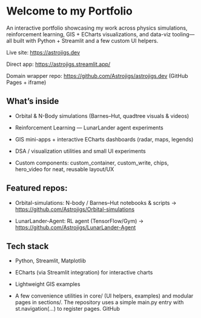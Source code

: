 # Welcome to my Portfolio

An interactive portfolio showcasing my work across physics simulations, reinforcement learning, GIS + ECharts visualizations, and data-viz tooling—all built with Python + Streamlit and a few custom UI helpers.

Live site: https://astrojigs.dev

Direct app: https://astrojigs.streamlit.app/

Domain wrapper repo: https://github.com/Astrojigs/astrojigs.dev (GitHub Pages + iframe)

## What’s inside

- Orbital & N-Body simulations (Barnes–Hut, quadtree visuals & videos)

- Reinforcement Learning — LunarLander agent experiments

- GIS mini-apps + interactive ECharts dashboards (radar, maps, legends)

- DSA / visualization utilities and small UI experiments

- Custom components: custom_container, custom_write, chips, hero_video for neat, reusable layout/UX

## Featured repos:

- Orbital-simulations: N-body / Barnes–Hut notebooks & scripts → https://github.com/Astrojigs/Orbital-simulations


- LunarLander-Agent: RL agent (TensorFlow/Gym) → https://github.com/Astrojigs/LunarLander-Agent
 


## Tech stack

- Python, Streamlit, Matplotlib

- ECharts (via Streamlit integration) for interactive charts

- Lightweight GIS examples

- A few convenience utilities in core/ (UI helpers, examples) and modular pages in sections/. The repository uses a simple main.py entry with st.navigation(...) to register pages. 
GitHub